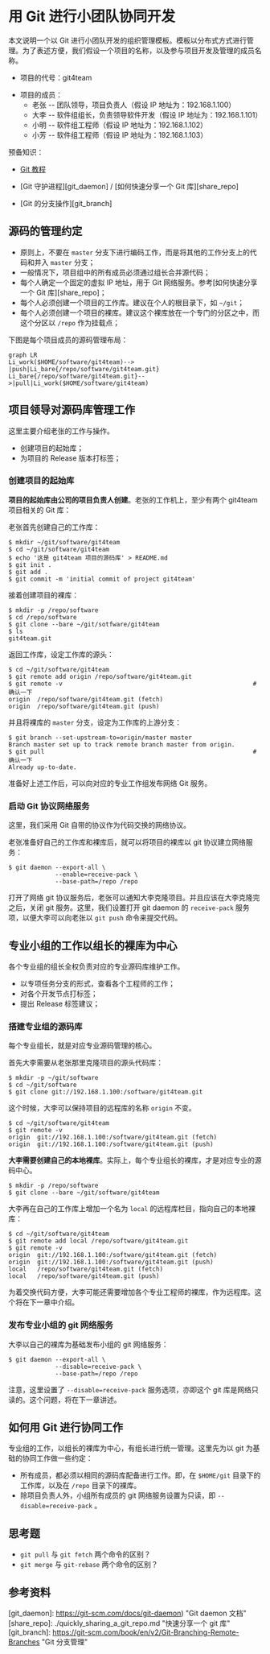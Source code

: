 # 用 Git 进行小团队协同开发
本文说明一个以 Git 进行小团队开发的组织管理模板。模板以分布式方式进行管理。为了表述方便，我们假设一个项目的名称，以及参与项目开发及管理的成员名称。

- 项目的代号：git4team

* 项目的成员：
  * 老张 -- 团队领导，项目负责人（假设 IP 地址为：192.168.1.100）
  * 大李 -- 软件组组长，负责领导软件开发（假设 IP 地址为：192.168.1.101）
  * 小明 -- 软件组工程师（假设 IP 地址为：192.168.1.102）
  * 小芳 -- 软件组工程师（假设 IP 地址为：192.168.1.103）

预备知识：

* [Git 教程][git_book]

* [Git 守护进程][git_daemon] / [如何快速分享一个 Git 库][share_repo]
* [Git 的分支操作][git_branch]

## 源码的管理约定

- 原则上，不要在 `master` 分支下进行编码工作，而是将其他的工作分支上的代码和并入 `master` 分支；
- 一般情况下，项目组中的所有成员必须通过组长合并源代码；
- 每个人确定一个固定的虚拟 IP 地址，用于 Git 网络服务。参考[如何快速分享一个 Git 库][share_repo]；
- 每个人必须创建一个项目的工作库。建议在个人的根目录下，如 `~/git`；
- 每个人必须创建一个项目的裸库。建议这个裸库放在一个专门的分区之中，而这个分区以 `/repo` 作为挂载点；

下图是每个项目成员的源码管理布局：

```mermaid
graph LR
Li_work($HOME/software/git4team)--> |push|Li_bare{/repo/software/git4team.git}
Li_bare{/repo/software/git4team.git}-->|pull|Li_work($HOME/software/git4team)
```

## 项目领导对源码库管理工作

这里主要介绍老张的工作与操作。

* 创建项目的起始库；
* 为项目的 Release 版本打标签；

### 创建项目的起始库

**项目的起始库由公司的项目负责人创建**。老张的工作机上，至少有两个 git4team 项目相关的 Git 库：

老张首先创建自己的工作库：

``` shell
$ mkdir ~/git/software/git4team
$ cd ~/git/software/git4team
$ echo '这是 git4team 项目的源码库' > README.md
$ git init .
$ git add .
$ git commit -m 'initial commit of project git4team'
```

接着创建项目的裸库：

```shell
$ mkdir -p /repo/software
$ cd /repo/software
$ git clone --bare ~/git/sotfware/git4team
$ ls
git4team.git
```

返回工作库，设定工作库的源头：

```shell
$ cd ~/git/software/git4team
$ git remote add origin /repo/software/git4team.git
$ git remote -v														# 确认一下
origin	/repo/software/git4team.git (fetch)
origin	/repo/software/git4team.git (push)
```

并且将裸库的 `master` 分支，设定为工作库的上游分支：

```shell
$ git branch --set-upstream-to=origin/master master
Branch master set up to track remote branch master from origin.
$ git pull															# 确认一下
Already up-to-date.
```

准备好上述工作后，可以向对应的专业工作组发布网络 Git 服务。

### 启动 Git 协议网络服务

这里，我们采用 Git 自带的协议作为代码交换的网络协议。

老张准备好自己的工作库和裸库后，就可以将项目的裸库以 git 协议建立网络服务：

``` shell
$ git daemon --export-all \
             --enable=receive-pack \
             --base-path=/repo /repo
```

打开了网络 git 协议服务后，老张可以通知大李克隆项目。并且应该在大李克隆完之后，关闭 git 服务。这里，我们设置打开 git daemon 的 `receive-pack` 服务项，以便大李可以向老张以 `git push` 命令来提交代码。

## 专业小组的工作以组长的裸库为中心

各个专业组的组长全权负责对应的专业源码库维护工作。

* 以专项任务分支的形式，查看各个工程师的工作；
* 对各个开发节点打标签；
* 提出 Release 标签建议；

### 搭建专业组的源码库

每个专业组长，就是对应专业源码管理的核心。

首先大李需要从老张那里克隆项目的源头代码库：

```shell
$ mkdir -p ~/git/software
$ cd ~/git/software
$ git clone git://192.168.1.100:/software/git4team.git
```

这个时候，大李可以保持项目的远程库的名称 `origin` 不变。

```shell
$ cd ~/git/software/git4team
$ git remote -v
origin	git://192.168.1.100:/software/git4team.git (fetch)
origin	git://192.168.1.100:/software/git4team.git (push)
```

**大李需要创建自己的本地裸库**。实际上，每个专业组长的裸库，才是对应专业的源码中心。

```shell
$ mkdir -p /repo/software
$ git clone --bare ~/git/software/git4team
```

大李再在自己的工作库上增加一个名为 `local` 的远程库栏目，指向自己的本地裸库：

```shell
$ cd ~/git/software/git4team
$ git remote add local /repo/software/git4team.git
$ git remote -v
origin	git://192.168.1.100:/software/git4team.git (fetch)
origin	git://192.168.1.100:/software/git4team.git (push)
local	/repo/software/git4team.git (fetch)
local	/repo/software/git4team.git (push)
```

为着交换代码方便，大李可能还需要增加各个专业工程师的裸库，作为远程库。这个将在下一章中介绍。

### 发布专业小组的 git 网络服务

大李以自己的裸库为基础发布小组的 git 网络服务：

```shell
$ git daemon --export-all \
			 --disable=receive-pack \
             --base-path=/repo /repo
```

注意，这里设置了 `--disable=receive-pack` 服务选项，亦即这个 git 库是网络只读的。这个问题，将在下一章讲述。

## 如何用 Git 进行协同工作

专业组的工作，以组长的裸库为中心，有组长进行统一管理。这里先为以 git 为基础的协同工作做一些约定：

* 所有成员，都必须以相同的源码库配备进行工作。即，在 `$HOME/git` 目录下的工作库，以及在 `/repo` 目录下的裸库。
* 除项目负责人外，小组所有成员的 git 网络服务设置为只读，即 `--disable=receive-pack` 。

## 思考题

* `git pull` 与 `git fetch` 两个命令的区别？
* `git merge` 与 `git-rebase` 两个命令的区别？

## 参考资料

[git_book]:  https://git-scm.com/book/zh/v2	"Git 中文教程"
[git_daemon]: https://git-scm.com/docs/git-daemon)    "Git daemon 文档"
[share_repo]: ./quickly_sharing_a_git_repo.md   "快速分享一个 git 库"
[git_branch]: https://git-scm.com/book/en/v2/Git-Branching-Remote-Branches  "Git 分支管理"

